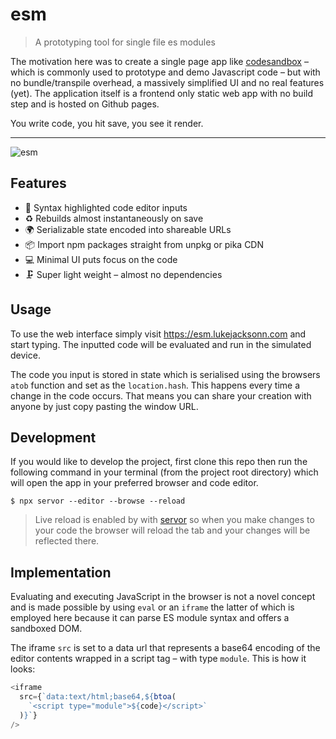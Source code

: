 # esm

> A prototyping tool for single file es modules

The motivation here was to create a single page app like [codesandbox](https://codesandbox.io) – which is commonly used to prototype and demo Javascript code – but with no bundle/transpile overhead, a massively simplified UI and no real features (yet). The application itself is a frontend only static web app with no build step and is hosted on Github pages.

You write code, you hit save, you see it render.

---

![esm](https://user-images.githubusercontent.com/1457604/55997008-24549300-5cb1-11e9-9041-4af005a99828.gif)

## Features

- 🎨 Syntax highlighted code editor inputs
- ♻️ Rebuilds almost instantaneously on save
- 🌍 Serializable state encoded into shareable URLs
- 📦 Import npm packages straight from unpkg or pika CDN
- 💻 Minimal UI puts focus on the code
- 🗜 Super light weight – almost no dependencies

## Usage

To use the web interface simply visit https://esm.lukejacksonn.com and start typing. The inputted code will be evaluated and run in the simulated device.

The code you input is stored in state which is serialised using the browsers `atob` function and set as the `location.hash`. This happens every time a change in the code occurs. That means you can share your creation with anyone by just copy pasting the window URL.

## Development

If you would like to develop the project, first clone this repo then run the following command in your terminal (from the project root directory) which will open the app in your preferred browser and code editor.

```
$ npx servor --editor --browse --reload
```

> Live reload is enabled by with [servor](https://github.com/lukejacksonn/servor) so when you make changes to your code the browser will reload the tab and your changes will be reflected there.

## Implementation

Evaluating and executing JavaScript in the browser is not a novel concept and is made possible by using `eval` or an `iframe` the latter of which is employed here because it can parse ES module syntax and offers a sandboxed DOM.

The iframe `src` is set to a data url that represents a base64 encoding of the editor contents wrapped in a script tag – with type `module`. This is how it looks:

```js
<iframe
  src={`data:text/html;base64,${btoa(
    `<script type="module">${code}</script>`
  )}`}
/>
```
